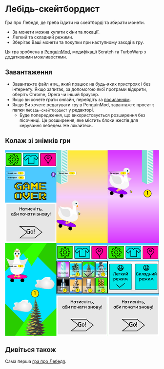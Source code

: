 # Лебідь-скейтбордист
Гра про Лебедя, де треба їздити на скейтборді та збирати монети.

- За монети можна купити скіни та локації.
- Легкий та складний режими.
- Зберігає Ваші монети та покупки при наступному заході в гру.

Ця гра зроблена в [PenguinMod](https://penguinmod.com), модифікації Scratch та TurboWarp з додатковими можливостями.

## Завантаження
- Завантажте файл `HTML`, який працює на будь-яких пристроях і без інтернету. Якщо запитає, за допомогою якої програми відкрити, оберіть Chrome, Opera чи інший браузер.
- Якщо ви хочете грати онлайн, перейдіть за [посиланням](https://limafresh.github.io/swan-skateboarder/Лебідь-скейтбордист.html).
- Якщо Ви хочете редагувати гру в PenguinMod, завантажте проект з папки `Лебідь-скейтбордист` у редакторі.
  - Буде попередження, що використовується розширення без пісочниці. Це розширення, яке містить блоки жестів для керування лебедем. Не лякайтесь.

## Колаж зі знімків гри
![Знімок екрана](https://raw.githubusercontent.com/limafresh/swan-skateboarder/main/знімок_екрана.png)

## Дивіться також
Сама перша [гра про Лебедя](https://github.com/limafresh/swan).
